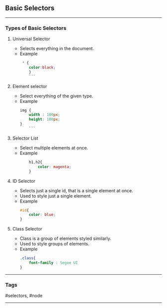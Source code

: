 ## Basic Selectors
---
### Types of Basic Selectors
1. Universal Selector
	- Selects everything in the document.
	- Example
		```CSS
		 * {
			color:black;
			}
			```

2. Element selector
	- Select everything of the given type.
	- Example
		```CSS
		img {
			width : 100px;
			height: 100px;
		}
			```

3. Selector List
	- Select multiple elements at once.
	- Example
		```CSS
			h1,h2{
				color: magenta;
			}
		```

4. ID Selector
	- Selects just a single id, that is a single element at once. 
	- Used to style just a single element.
	- Example
		```CSS
		#id{
			color: blue;
		}
		```

5. Class Selector
	- Class is a group of elements styled similarly.
	- Used to style groups of elements.
	- Example
		```CSS
		.class{
			font-family : Segoe UI
		}
 		```
		
---
### Tags
#selectors, #node     

---